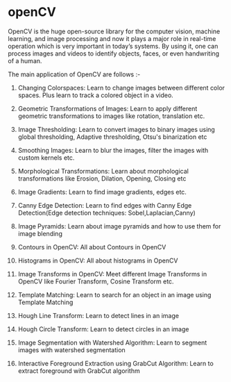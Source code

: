 # openCV

OpenCV is the huge open-source library for the computer vision, machine learning, and image processing and now it plays a major role in real-time operation which is very important in today’s systems. By using it, one can process images and videos to identify objects, faces, or even handwriting of a human.

The main application of OpenCV are follows :-

1. Changing Colorspaces: Learn to change images between different color spaces. Plus learn to track a colored object in a video.

2. Geometric Transformations of Images: Learn to apply different geometric transformations to images like rotation, translation etc.

3. Image Thresholding: Learn to convert images to binary images using global thresholding, Adaptive thresholding, Otsu's binarization etc

4. Smoothing Images: Learn to blur the images, filter the images with custom kernels etc.

5. Morphological Transformations: Learn about morphological transformations like Erosion, Dilation, Opening, Closing etc

6. Image Gradients: Learn to find image gradients, edges etc.

7. Canny Edge Detection: Learn to find edges with Canny Edge Detection(Edge detection techniques: Sobel,Laplacian,Canny)

8. Image Pyramids: Learn about image pyramids and how to use them for image blending

9. Contours in OpenCV: All about Contours in OpenCV

10. Histograms in OpenCV: All about histograms in OpenCV

11. Image Transforms in OpenCV: Meet different Image Transforms in OpenCV like Fourier Transform, Cosine Transform etc.

12. Template Matching: Learn to search for an object in an image using Template Matching

13. Hough Line Transform: Learn to detect lines in an image

14. Hough Circle Transform: Learn to detect circles in an image

15. Image Segmentation with Watershed Algorithm: Learn to segment images with watershed segmentation

16. Interactive Foreground Extraction using GrabCut Algorithm: Learn to extract foreground with GrabCut algorithm
